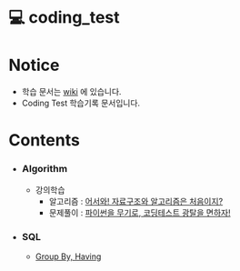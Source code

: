 # 💻 coding_test
# Notice
* 학습 문서는 [wiki](https://github.com/js0221/test/wiki) 에 있습니다.
* Coding Test 학습기록 문서입니다.

# Contents
* ### Algorithm
  * 강의학습
    * 알고리즘 : [어서와! 자료구조와 알고리즘은 처음이지?](https://github.com/js0221/test/wiki/어서와_어서와!-자료구조와-알고리즘은-처음이지%3F)
    * 문제풀이 : [파이썬을 무기로, 코딩테스트 광탈을 면하자!](https://github.com/js0221/test/wiki/이시윤_%5BPython-문제풀이%5D-파이썬을-무기로,-코딩테스트-광탈을-면하자!)
* ### SQL
  * [Group By, Having](https://github.com/js0221/test/blob/main/SQL/group%20by%2C%20having.md)
